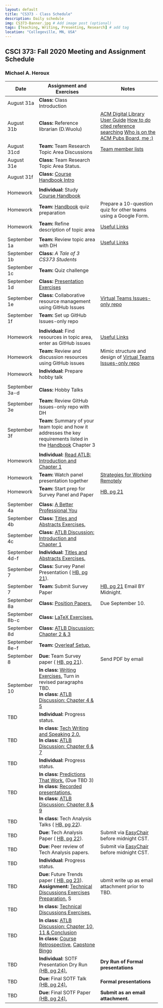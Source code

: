 ```yaml
---
layout: default
title: "CS373 - Class Schedule"
description: Daily schedule
img: CS373-Banner.jpg # Add image post (optional)
tags: [Teaching, Writing, Presenting, Research] # add tag
location: "Collegeville, MN, USA"
---
```


## CSCI 373: Fall 2020 Meeting and Assignment Schedule

### Michael A. Heroux

| **Date** | **Assignment and Exercises** | **Notes** |
| ---------- | --- | --- |
| August 31a | **Class:** Class Introduction | |
| August 31b | **Class:** Reference librarian (D.Wuolu) | [ACM Digital Library User Guide](https://libraries.acm.org/binaries/content/assets/libraries/acm-digital-library-user-guide.pdf) [How to do cited reference searching](https://clarivate.libguides.com/ld.php?content_id=3588819) [Who is on the ACM Pubs Board, me :)](https://www.acm.org/publications/publications-board-committees)|
| August 31cd | **Team:** Team Research Topic Area Discussions| [Team member lists](https://docs.google.com/spreadsheets/d/17n7Rv4Kre__s4VayH3Vb46qQaxSawD9i5FVujWmMdKA/edit?usp=sharing) |
| August 31e | **Class:** Team Research Topic Area Status.| |
| August 31f | **Class:** [Course Handbook Intro](./CSCI373CourseHandbookEighteenthEdition.pdf) | |  
| | |
| Homework | **Individual:** Study [Course Handbook](./CSCI373CourseHandbookEighteenthEdition.pdf) | |
| Homework | **Team:** [Handbook](./CSCI373CourseHandbookEighteenthEdition.pdf) quiz preparation | Prepare a 10-question quiz for other teams using a Google Form. |  
| Homework | **Team:** Refine description of topic area | [Useful Links](https://maherou.github.io/Teaching/files/CS373/CS373-Links/)|
| | |
| September 1a | **Team:** Review topic area with DH | [Useful Links](https://maherou.github.io/Teaching/files/CS373/CS373-Links/)|
| September 1b | **Class:**  _A Tale of 3 CS373 Students_ | |
| September 1c | **Team:** Quiz challenge| |
| September 1d | **Class:** [Presentation Exercises](https://collegeville.github.io/Orator/PresentationsThatWork/) |   |
| September 1e | **Class:** Collaborative resource management using GitHub Issues |[Virtual Teams Issues-only repo](https://github.com/Collegeville/VirtualTeams/issues) |
| September 1f | **Team:** Set up GitHub Issues-only repo| |
| | |
| Homework | **Individual:** Find resources in topic area, enter as GitHub issues | [Useful Links](https://maherou.github.io/Teaching/files/CS373/CS373-Links/) |
| Homework | **Team:** Review and discussion resources using GitHub issues | Mimic structure and design of [Virtual Teams Issues-only repo](https://github.com/Collegeville/VirtualTeams/issues) |  
| Homework | **Individual:** Prepare hobby talk | |
| | |
| September 3a-d | **Class:** Hobby Talks| |
| September 3e | **Team:** Review GitHub Issues-only repo with DH| |
| September 3f | **Team:** Summary of your team topic and how it addresses the key requirements listed in the [Handbook](/CSCI373CourseHandbookEighteenthEdition.pdf) Chapter 3| |
| | |
| Homework | **Individual:** [Read ATLB: Introduction and Chapter 1](.ATLB-Discussion) | |
| Homework | **Team:** Watch panel presentation together | [Strategies for Working Remotely](https://www.exascaleproject.org/event/remote/) |  
| Homework | **Team:** Start prep for Survey Panel and Paper | [HB, pg 21](./CSCI373CourseHandbookEighteenthEdition.pdf) |  
| | |
| September 4a | **Class:** [A Better Professional You](./BetterYou.pdf)
| September 4b | **Class:** [Titles and Abstracts Exercises.](https://collegeville.github.io/Scribe/TitlesAndAbstractsThatWork/) | |
| September 4c | **Class:** [ATLB Discussion: Introduction and Chapter 1](.ATLB-Discussion)  |   |
| September 4d-f | **Individual:** [Titles and Abstracts Exercises.](https://collegeville.github.io/Scribe/TitlesAndAbstractsThatWork/) | |
| September 7 | **Class:** Survey Panel Presentation ( [HB, pg 21](./CSCI373CourseHandbookEighteenthEdition.pdf)). | |
| September 7 | **Team:** Submit Survey Paper | [HB, pg 21](./CSCI373CourseHandbookEighteenthEdition.pdf)  Email BY Midnight. | |
| September 8a | **Class:** [Position Papers.](https://collegeville.github.io/Scribe/PositionPapers/) | Due September 10.|
| September 8b-c | **Class:** [LaTeX Exercises.](https://collegeville.github.io/Scribe/UsingLatex/) | |
| September 8d | **Class:** [ATLB Discussion: Chapter 2 & 3](../ATLB-Discussion)  | |
| September 8e-f | **Team:** [Overleaf Setup.](https://collegeville.github.io/Scribe/UsingLatex/) | |
| September 8 | **Due:** Team Survey paper ( [HB, pg 21](./CSCI373CourseHandbookEighteenthEdition.pdf)). | Send PDF by email |
| September 10 | **In class:** [Writing Exercises.](https://collegeville.github.io/Scribe/BetterTechnicalWriting/) Turn in revised paragraphs TBD. <br> **In class:** [ATLB Discussion: Chapter 4 & 5](../ATLB-Discussion)  |   |
| TBD  | **Individual:** Progress status. | |
| TBD  | **In class:** [Tech Writing and Speaking 2.0.](./TechWritingSpeaking2.0.pdf) <br> **In class:** [ATLB Discussion: Chapter 6 & 7](../ATLB-Discussion) |   |
| TBD  | **Individual:** Progress status. | |
| TBD  | **In class:** [Predictions That Work.](https://collegeville.github.io/Scribe/PredictionsThatWork/) (Due TBD 3) <br> **In class:** [Recorded presentations.](https://collegeville.github.io/Orator/RecordedPresentations) <br>  **In class:** [ATLB Discussion: Chapter 8 & 9](../ATLB-Discussion) | |
| TBD | **In class:** Tech Analysis Talks ( [HB, pg 22](./CSCI373CourseHandbookEighteenthEdition.pdf)). |  |
| TBD  |**Due:** Tech Analysis Paper ( [HB, pg 22](./CSCI373CourseHandbookEighteenthEdition.pdf)). | Submit via [EasyChair](https://easychair.org/conferences/?conf=spring2020tap) before midnight CST.  | 
| TBD  | **Due:** Peer review of Tech Analysis papers. | Submit via [EasyChair](https://easychair.org/conferences/?conf=spring2020tap) before midnight CST. |
| TBD  | **Individual:** Progress status.  | |
| TBD  | **Due:** Future Trends paper ( [HB, pg 23](./CSCI373CourseHandbookEighteenthEdition.pdf)). <br> **Assignment:** [Technical Discussions Exercises Preparation.](https://collegeville.github.io/Orator/DiscussionsThatWork/) S| ubmit write up as email attachment prior to TBD. |
| TBD |**In class:** [Technical Discussions Exercises.](https://collegeville.github.io/Orator/DiscussionsThatWork/)   | |
| TBD | **In class:** [ATLB Discussion: Chapter 10, 11 & Conclusion](../ATLB-Discussion) <br> **In class:** [Course Retrospective](https://collegeville.github.io/Scribe/Retrospectives/), [Capstone Bingo](../Bingo/Capstone-Bingo) |  |
| TBD | **Individual:** SOTF Presentation Dry Run [(HB, pg 24).](./CSCI373CourseHandbookEighteenthEdition.pdf) | **Dry Run of Formal presentations** |
| TBD | **Due:** Final SOTF Talk [(HB, pg 24).](./CSCI373CourseHandbookEighteenthEdition.pdf) | **Formal presentations** |
| TBD | **Due:** Final SOTF Paper [(HB, pg 24).](./CSCI373CourseHandbookEighteenthEdition.pdf) | **Submit as an email attachment.** |
